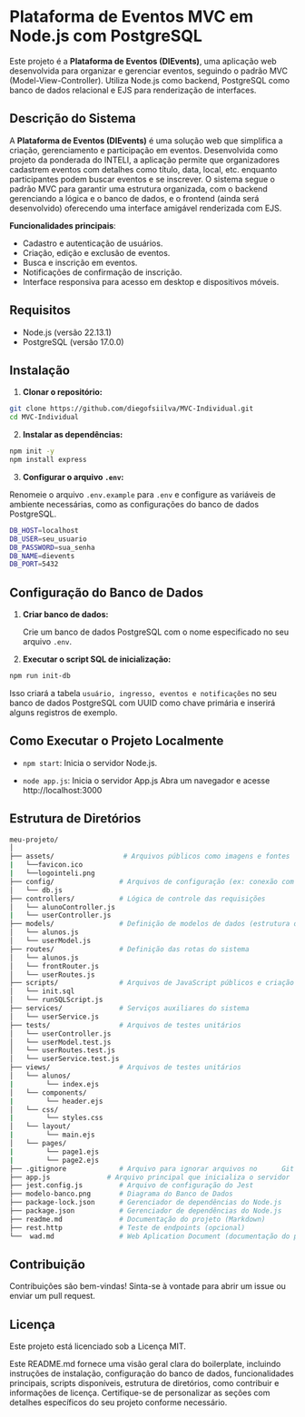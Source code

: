 # Plataforma de Eventos MVC em Node.js com PostgreSQL

Este projeto é a **Plataforma de Eventos (DIEvents)**, uma aplicação web desenvolvida para organizar e gerenciar eventos, seguindo o padrão MVC (Model-View-Controller). Utiliza Node.js como backend, PostgreSQL como banco de dados relacional e EJS para renderização de interfaces.

## Descrição do Sistema

A **Plataforma de Eventos (DIEvents)** é uma solução web que simplifica a criação, gerenciamento e participação em eventos. Desenvolvida como projeto da ponderada do INTELI, a aplicação permite que organizadores cadastrem eventos com detalhes como título, data, local, etc. enquanto participantes podem buscar eventos e se inscrever. O sistema segue o padrão MVC para garantir uma estrutura organizada, com o backend gerenciando a lógica e o banco de dados, e o frontend (ainda será desenvolvido) oferecendo uma interface amigável renderizada com EJS.

**Funcionalidades principais**:
- Cadastro e autenticação de usuários.
- Criação, edição e exclusão de eventos.
- Busca e inscrição em eventos.
- Notificações de confirmação de inscrição.
- Interface responsiva para acesso em desktop e dispositivos móveis.

## Requisitos

- Node.js (versão 22.13.1)
- PostgreSQL (versão 17.0.0)

## Instalação

1. **Clonar o repositório:**

```bash
git clone https://github.com/diegofsiilva/MVC-Individual.git
cd MVC-Individual
```

2. **Instalar as dependências:**
    
```bash
npm init -y
npm install express
```
    
3. **Configurar o arquivo `.env`:**
    
Renomeie o arquivo `.env.example` para `.env` e configure as variáveis de ambiente necessárias, como as configurações do banco de dados PostgreSQL.
```bash
DB_HOST=localhost
DB_USER=seu_usuario
DB_PASSWORD=sua_senha
DB_NAME=dievents
DB_PORT=5432
```
    

Configuração do Banco de Dados
------------------------------

1. **Criar banco de dados:**
    
    Crie um banco de dados PostgreSQL com o nome especificado no seu arquivo `.env`.
    
2. **Executar o script SQL de inicialização:**
    
```bash
npm run init-db
```
    
Isso criará a tabela `usuário, ingresso, eventos e notificações` no seu banco de dados PostgreSQL com UUID como chave primária e inserirá alguns registros de exemplo.
    


Como Executar o Projeto Localmente
-------------------

* `npm start`: Inicia o servidor Node.js.

* `node app.js`: Inicia o servidor App.js
    Abra um navegador e acesse http://localhost:3000



Estrutura de Diretórios
-----------------------
```bash
meu-projeto/
│
├── assets/                 # Arquivos públicos como imagens e fontes
|   └──favicon.ico
|   └──logointeli.png
├── config/                # Arquivos de configuração (ex: conexão com banco)
│   └── db.js
├── controllers/           # Lógica de controle das requisições
│   └── alunoController.js
|   └── userController.js
├── models/                # Definição de modelos de dados (estrutura do banco)
│   └── alunos.js
│   └── userModel.js
├── routes/                # Definição das rotas do sistema
│   └── alunos.js
│   └── frontRouter.js
│   └── userRoutes.js
├── scripts/               # Arquivos de JavaScript públicos e criação das tabelas do Banco de Dados
│   └── init.sql
│   └── runSQLScript.js
├── services/              # Serviços auxiliares do sistema
│   └── userService.js
├── tests/                 # Arquivos de testes unitários
│   └── userController.js
│   └── userModel.test.js
│   └── userRoutes.test.js
│   └── userService.test.js
├── views/                 # Arquivos de testes unitários
│   └── alunos/
|        └── index.ejs
│   └── components/
|        └── header.ejs
│   └── css/
|        └── styles.css
│   └── layout/
|        └── main.ejs
│   └── pages/
|        └── page1.ejs
|        └── page2.ejs
├── .gitignore             # Arquivo para ignorar arquivos no      Git (ex: node_modules)
├── app.js              # Arquivo principal que inicializa o servidor
├── jest.config.js         # Arquivo de configuração do Jest
├── modelo-banco.png       # Diagrama do Banco de Dados
├── package-lock.json      # Gerenciador de dependências do Node.js
├── package.json           # Gerenciador de dependências do Node.js
├── readme.md              # Documentação do projeto (Markdown)
├── rest.http              # Teste de endpoints (opcional)
└──  wad.md                # Web Aplication Document (documentação do projeto)
```

Contribuição
------------

Contribuições são bem-vindas! Sinta-se à vontade para abrir um issue ou enviar um pull request.

Licença
-------

Este projeto está licenciado sob a Licença MIT.

Este README.md fornece uma visão geral clara do boilerplate, incluindo instruções de instalação, configuração do banco de dados, funcionalidades principais, scripts disponíveis, estrutura de diretórios, como contribuir e informações de licença. Certifique-se de personalizar as seções com detalhes específicos do seu projeto conforme necessário.